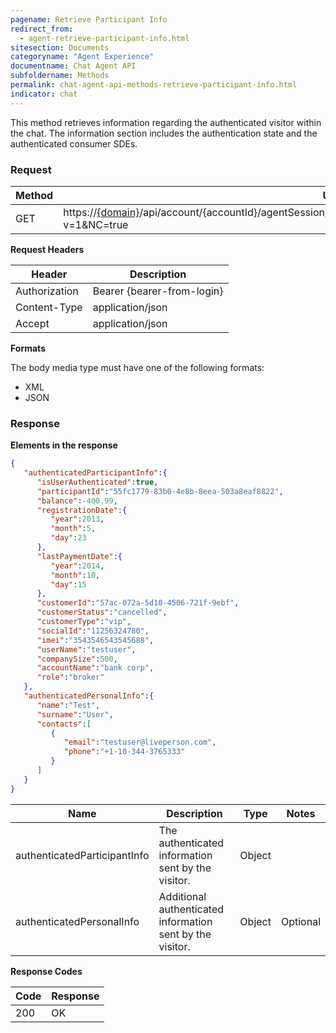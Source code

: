 ```yaml
---
pagename: Retrieve Participant Info
redirect_from:
  - agent-retrieve-participant-info.html
sitesection: Documents
categoryname: "Agent Experience"
documentname: Chat Agent API
subfoldername: Methods
permalink: chat-agent-api-methods-retrieve-participant-info.html
indicator: chat
---
```


This method retrieves information regarding the authenticated visitor within the chat. The information section includes the authentication state and the authenticated consumer SDEs.

### Request

| Method | URL                                                                                       |
|--------|-------------------------------------------------------------------------------------------|
| GET    | https://[{domain}](/agent-domain-domain-api.html)/api/account/{accountId}/agentSession/{agentSessionId}/participantExtendedInfo/{participantId}?v=1&NC=true |

**Request Headers**

| Header                                   | Description                |
|------------------------------------------|----------------------------|
| Authorization                            | Bearer {bearer-from-login} |
| Content-Type                             | application/json           |
| Accept                                   | application/json           |

**Formats**

The body media type must have one of the following formats:

* XML
* JSON

### Response

**Elements in the response**

```json
{
   "authenticatedParticipantInfo":{
      "isUserAuthenticated":true,
      "participantId":"55fc1779-83b0-4e8b-8eea-503a8eaf8822",
      "balance":-400.99,
      "registrationDate":{
         "year":2013,
         "month":5,
         "day":23
      },
      "lastPaymentDate":{
         "year":2014,
         "month":10,
         "day":15
      },
      "customerId":"57ac-072a-5d10-4506-721f-9ebf",
      "customerStatus":"cancelled",
      "customerType":"vip",
      "socialId":"11256324780",
      "imei":"3543546543545688",
      "userName":"testuser",
      "companySize":500,
      "accountName":"bank corp",
      "role":"broker"
   },
   "authenticatedPersonalInfo":{
      "name":"Test",
      "surname":"User",
      "contacts":[
         {
            "email":"testuser@liveperson.com",
            "phone":"+1-10-344-3765333"
         }
      ]
   }
}
```

| Name           | Description                                                        | Type              | Notes                     |
|----------------|--------------------------------------------------------------------|-------------------|---------------------------|
| authenticatedParticipantInfo   | The authenticated information sent by the visitor. | Object            |          |
| authenticatedPersonalInfo      | Additional authenticated information sent by the visitor. | Object     | Optional |

**Response Codes**

| Code| Response|
|------|------|
 |200  |OK |